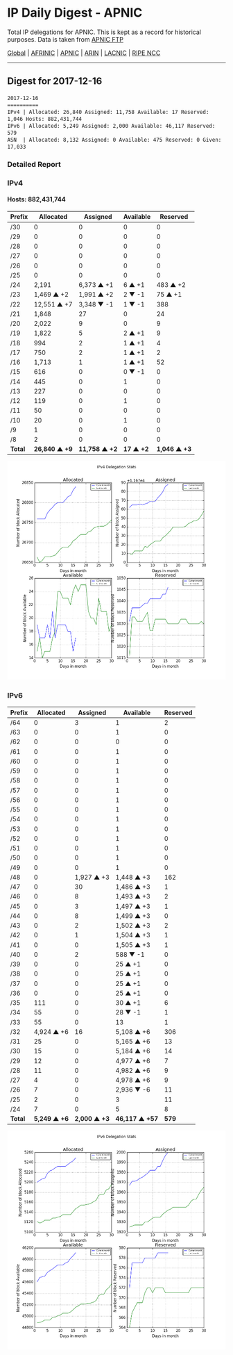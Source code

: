 # IP Daily Digest - APNIC

Total IP delegations for APNIC. This is kept as a record for historical purposes. Data is taken from [APNIC FTP](https://ftp.apnic.net/)

[Global](https://github.com/csmets/IP-Daily-Digest) | [AFRINIC](https://github.com/csmets/IP-Daily-Digest/tree/master/archives/AFRINIC) | [APNIC](https://github.com/csmets/IP-Daily-Digest/tree/master/archives/APNIC) | [ARIN](https://github.com/csmets/IP-Daily-Digest/tree/master/archives/ARIN) | [LACNIC](https://github.com/csmets/IP-Daily-Digest/tree/master/archives/LACNIC) | [RIPE NCC](https://github.com/csmets/IP-Daily-Digest/tree/master/archives/RIPE_NCC)

---

## Digest for 2017-12-16
```
2017-12-16
==========
IPv4 | Allocated: 26,840 Assigned: 11,758 Available: 17 Reserved: 1,046 Hosts: 882,431,744
IPv6 | Allocated: 5,249 Assigned: 2,000 Available: 46,117 Reserved: 579
ASN  | Allocated: 8,132 Assigned: 0 Available: 475 Reserved: 0 Given: 17,033
```

### Detailed Report

### IPv4

#### Hosts: **882,431,744**

| Prefix | Allocated | Assigned | Available | Reserved |
| ----- | ----- | ----- | ----- | ----- |
| /30 | 0 | 0 | 0 | 0 |
| /29 | 0 | 0 | 0 | 0 |
| /28 | 0 | 0 | 0 | 0 |
| /27 | 0 | 0 | 0 | 0 |
| /26 | 0 | 0 | 0 | 0 |
| /25 | 0 | 0 | 0 | 0 |
| /24 | 2,191 | 6,373 ▲ +1 | 6 ▲ +1 | 483 ▲ +2 |
| /23 | 1,469 ▲ +2 | 1,991 ▲ +2 | 2 ▼ -1 | 75 ▲ +1 |
| /22 | 12,551 ▲ +7 | 3,348 ▼ -1 | 1 ▼ -1 | 388 |
| /21 | 1,848 | 27 | 0 | 24 |
| /20 | 2,022 | 9 | 0 | 9 |
| /19 | 1,822 | 5 | 2 ▲ +1 | 9 |
| /18 | 994 | 2 | 1 ▲ +1 | 4 |
| /17 | 750 | 2 | 1 ▲ +1 | 2 |
| /16 | 1,713 | 1 | 1 ▲ +1 | 52 |
| /15 | 616 | 0 | 0 ▼ -1 | 0 |
| /14 | 445 | 0 | 1 | 0 |
| /13 | 227 | 0 | 0 | 0 |
| /12 | 119 | 0 | 1 | 0 |
| /11 | 50 | 0 | 0 | 0 |
| /10 | 20 | 0 | 1 | 0 |
| /9 | 1 | 0 | 0 | 0 |
| /8 | 2 | 0 | 0 | 0 |
| **Total** | **26,840 ▲ +9** | **11,758 ▲ +2** | **17 ▲ +2** | **1,046 ▲ +3** |

![ipv4-stats](ipv4-figure.png)

### IPv6

| Prefix | Allocated | Assigned | Available | Reserved |
| ----- | ----- | ----- | ----- | ----- |
| /64 | 0 | 3 | 1 | 2 |
| /63 | 0 | 0 | 1 | 0 |
| /62 | 0 | 0 | 0 | 0 |
| /61 | 0 | 0 | 1 | 0 |
| /60 | 0 | 0 | 1 | 0 |
| /59 | 0 | 0 | 1 | 0 |
| /58 | 0 | 0 | 1 | 0 |
| /57 | 0 | 0 | 1 | 0 |
| /56 | 0 | 0 | 1 | 0 |
| /55 | 0 | 0 | 1 | 0 |
| /54 | 0 | 0 | 1 | 0 |
| /53 | 0 | 0 | 1 | 0 |
| /52 | 0 | 0 | 1 | 0 |
| /51 | 0 | 0 | 1 | 0 |
| /50 | 0 | 0 | 1 | 0 |
| /49 | 0 | 0 | 1 | 0 |
| /48 | 0 | 1,927 ▲ +3 | 1,448 ▲ +3 | 162 |
| /47 | 0 | 30 | 1,486 ▲ +3 | 1 |
| /46 | 0 | 8 | 1,493 ▲ +3 | 2 |
| /45 | 0 | 3 | 1,497 ▲ +3 | 1 |
| /44 | 0 | 8 | 1,499 ▲ +3 | 0 |
| /43 | 0 | 2 | 1,502 ▲ +3 | 2 |
| /42 | 0 | 1 | 1,504 ▲ +3 | 1 |
| /41 | 0 | 0 | 1,505 ▲ +3 | 1 |
| /40 | 0 | 2 | 588 ▼ -1 | 0 |
| /39 | 0 | 0 | 25 ▲ +1 | 0 |
| /38 | 0 | 0 | 25 ▲ +1 | 0 |
| /37 | 0 | 0 | 25 ▲ +1 | 0 |
| /36 | 0 | 0 | 25 ▲ +1 | 0 |
| /35 | 111 | 0 | 30 ▲ +1 | 6 |
| /34 | 55 | 0 | 28 ▼ -1 | 1 |
| /33 | 55 | 0 | 13 | 1 |
| /32 | 4,924 ▲ +6 | 16 | 5,108 ▲ +6 | 306 |
| /31 | 25 | 0 | 5,165 ▲ +6 | 13 |
| /30 | 15 | 0 | 5,184 ▲ +6 | 14 |
| /29 | 12 | 0 | 4,977 ▲ +6 | 7 |
| /28 | 11 | 0 | 4,982 ▲ +6 | 9 |
| /27 | 4 | 0 | 4,978 ▲ +6 | 9 |
| /26 | 7 | 0 | 2,936 ▼ -6 | 11 |
| /25 | 2 | 0 | 3 | 11 |
| /24 | 7 | 0 | 5 | 8 |
| **Total** | **5,249 ▲ +6** | **2,000 ▲ +3** | **46,117 ▲ +57** | **579** |

![ipv6-stats](ipv6-figure.png)